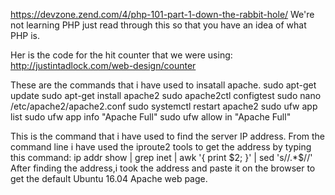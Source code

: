 https://devzone.zend.com/4/php-101-part-1-down-the-rabbit-hole/
We're not learning PHP just read through this so that you have an idea of what PHP is.

Her is the code for the hit counter that we were using: 
http://justintadlock.com/web-design/counter

These are the commands that i have used to insatall apache.
sudo apt-get update
sudo apt-get install apache2
sudo apache2ctl configtest
sudo nano /etc/apache2/apache2.conf
sudo systemctl restart apache2
sudo ufw app list
sudo ufw app info "Apache Full"
sudo ufw allow in "Apache Full"

This is the command that i have used to find the server IP address.
From the command line i have used the iproute2 tools to get the address by typing this command:
ip addr show | grep inet | awk '{ print $2; }' | sed 's/\/.*$//'
After finding the address,i took the address and paste it on the browser to get the default Ubuntu 16.04 Apache web page.
